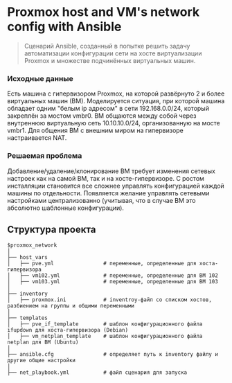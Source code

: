 # Proxmox host and VM's network config with Ansible

>Сценарий Ansible, созданный в попытке решить задачу автоматизации конфигурации сети на хосте виртуализации Proxmox и множестве подчинённых виртуальных машин.

### Исходные данные
Есть машина с гипервизором Proxmox, на которой развёрнуто 2 и более виртуальных машин (ВМ). Моделируется ситуация, при которой машина обладает одним "белым ip адресом" в сети 192.168.0.0/24, который закреплён за мостом vmbr0. ВМ общаются между собой через внутреннюю виртуальную сеть 10.10.10.0/24, организованную на мосте vmbr1. Для общения ВМ с внешним миром на гипервизоре настраивается NAT.

### Решаемая проблема
Добавление/удаление/клонирование ВМ требует изменения сетевых настроек как на самой ВМ, так и на хосте-гипервизоре. С ростом инсталляции становится все сложнее управлять конфигурацией каждой машины по отдельности. Появляется желание управлять сетевыми настройками централизованно (учитывая, что в случае ВМ это абсолютно шаблонные конфигурации).

## Структура проекта

```
$proxmox_network
│
├── host_vars  
│   ├── pve.yml                # переменные, определенные для хоста-гипервизора
│   ├── vm102.yml              # переменные, определенные для ВМ 102
│   ├── vm103.yml              # переменные, определенные для ВМ 103
│  
├── inventory
│   ├── proxmox.ini            # inventroy-файл со списком хостов, разбиением на группы и общими переменными
│  
├── templates
│   ├── pve_if_template        # шаблон конфигурационного файла ifupdown для хоста-гипервизора (Debian)
│   ├── vm_netplan_template    # шаблон конфигурационного файла netplan для ВМ (Ubuntu)
│
├── ansible.cfg                # определяет путь к inventory файлу и другие общие настройки
│
├── net_playbook.yml           # файл сценария для запуска
```

